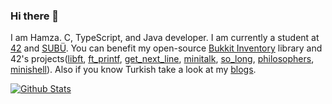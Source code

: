 ### Hi there 👋

I am Hamza. C, TypeScript, and Java developer. I am currently a student at [42](https://42.fr/en/homepage/) and [SUBÜ](https://www.subu.edu.tr/tr). You can benefit my open-source [Bukkit Inventory](https://github.com/hamza-cskn/obliviate-invs) library and 42's projects([libft](https://github.com/hamza-cskn/42-libft), [ft_printf](https://github.com/hamza-cskn/42-ft_printf), [get_next_line](https://github.com/hamza-cskn/42-get_next_line), [minitalk](https://github.com/hamza-cskn/42-minitalk), [so_long](https://github.com/hamza-cskn/42-so_long), [philosophers](https://github.com/hamza-cskn/42-philosophers), [minishell](https://github.com/facetint/minishell)). Also if you know Turkish take a look at my [blogs](https://medium.com/@hamzacoskun41).

[![Github Stats](https://github-readme-stats.vercel.app/api?username=hamza-cskn&count_private=true)](https://github.com/hamza-cskn)

<!--![image](https://user-images.githubusercontent.com/36128276/175795653-f7203c00-85f7-4b40-92e2-29d75b877a25.png)![image](https://user-images.githubusercontent.com/36128276/175795672-1c4c112e-7bff-4085-87f6-d5242c651e54.png)![image](https://user-images.githubusercontent.com/36128276/175795705-b866ca59-4535-479a-90d0-4e425b9d9898.png)![image](https://user-images.githubusercontent.com/36128276/175795766-16447b83-8c08-4c32-b942-157deb631d96.png)![image](https://user-images.githubusercontent.com/36128276/175795828-8d424c46-ecff-472e-bd39-14f3ed3dbc85.png) *I want to add kotlin and mysql logos here.*-->
